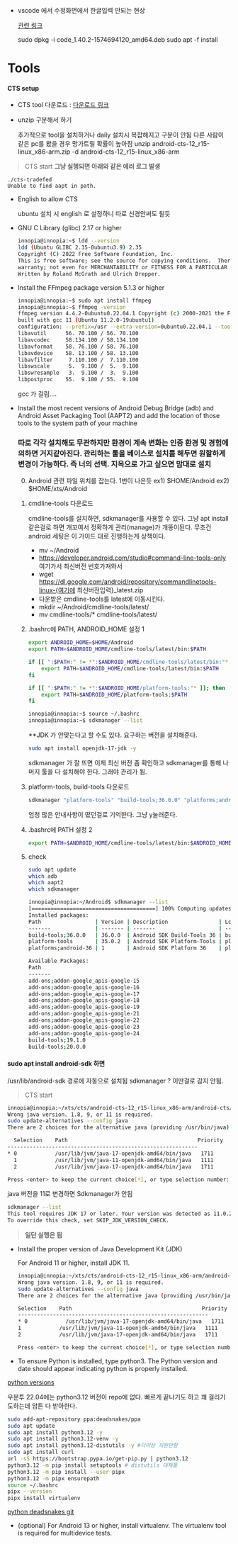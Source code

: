 - vscode 에서 수정화면에서 한글입력 안되는 현상 

    [관련 링크](https://gist.github.com/philoskim/a79440bd51ae40f04a4d7cafa472caf1?permalink_comment_id=4764911)

    sudo dpkg -i code_1.40.2-1574694120_amd64.deb
    sudo apt -f install

# Tools

#### CTS setup

- CTS tool 다운로드 : [다운로드 링크](https://source.android.com/docs/compatibility/cts/downloads)

- unzip 구분해서 하기 

    추가적으로 tool을 설치하거나 daily 설치시 복잡해지고 구분이 안됨 
    다른 사람이 같은 pc를 봤을 경우 망가트릴 확률이 높아짐
    unzip android-cts-12_r15-linux_x86-arm.zip -d android-cts-12_r15-linux_x86-arm

>  CTS start 
> **그냥 실행되면 아래와 같은 에러 로그 발생**

```
./cts-tradefed 
Unable to find aapt in path.
```

- English to allow CTS 

    ubuntu 설치 시 english 로 설정하니 따로 신경안써도 될듯

- GNU C Library (glibc) 2.17 or higher

    ```bash
    innopia@innopia:~$ ldd --version
    ldd (Ubuntu GLIBC 2.35-0ubuntu3.9) 2.35
    Copyright (C) 2022 Free Software Foundation, Inc.
    This is free software; see the source for copying conditions.  There is NO
    warranty; not even for MERCHANTABILITY or FITNESS FOR A PARTICULAR PURPOSE.
    Written by Roland McGrath and Ulrich Drepper.
    ```

- Install the FFmpeg package version 5.1.3 or higher
    ```bash
    innopia@innopia:~$ sudo apt install ffmpeg
    innopia@innopia:~$ ffmpeg -version
    ffmpeg version 4.4.2-0ubuntu0.22.04.1 Copyright (c) 2000-2021 the FFmpeg developers
    built with gcc 11 (Ubuntu 11.2.0-19ubuntu1)
    configuration: --prefix=/usr --extra-version=0ubuntu0.22.04.1 --toolchain=hardened --libdir=/usr/lib/x86_64-linux-gnu --incdir=/usr/include/x86_64-linux-gnu --arch=amd64 --enable-gpl --disable-stripping --enable-gnutls --enable-ladspa --enable-libaom --enable-libass --enable-libbluray --enable-libbs2b --enable-libcaca --enable-libcdio --enable-libcodec2 --enable-libdav1d --enable-libflite --enable-libfontconfig --enable-libfreetype --enable-libfribidi --enable-libgme --enable-libgsm --enable-libjack --enable-libmp3lame --enable-libmysofa --enable-libopenjpeg --enable-libopenmpt --enable-libopus --enable-libpulse --enable-librabbitmq --enable-librubberband --enable-libshine --enable-libsnappy --enable-libsoxr --enable-libspeex --enable-libsrt --enable-libssh --enable-libtheora --enable-libtwolame --enable-libvidstab --enable-libvorbis --enable-libvpx --enable-libwebp --enable-libx265 --enable-libxml2 --enable-libxvid --enable-libzimg --enable-libzmq --enable-libzvbi --enable-lv2 --enable-omx --enable-openal --enable-opencl --enable-opengl --enable-sdl2 --enable-pocketsphinx --enable-librsvg --enable-libmfx --enable-libdc1394 --enable-libdrm --enable-libiec61883 --enable-chromaprint --enable-frei0r --enable-libx264 --enable-shared
    libavutil      56. 70.100 / 56. 70.100
    libavcodec     58.134.100 / 58.134.100
    libavformat    58. 76.100 / 58. 76.100
    libavdevice    58. 13.100 / 58. 13.100
    libavfilter     7.110.100 /  7.110.100
    libswscale      5.  9.100 /  5.  9.100
    libswresample   3.  9.100 /  3.  9.100
    libpostproc    55.  9.100 / 55.  9.100
    ```  
    gcc 가 걸림....

- Install the most recent versions of Android Debug Bridge (adb) and Android Asset Packaging Tool (AAPT2) and add the location of those tools to the system path of your machine

    ### 따로 각각 설치해도 무관하지만 환경이 계속 변화는 인증 환경 및 경험에 의하면 거지같아진다. 관리하는 툴을 베이스로 설치를 해두면 원할하게 변경이 가능하다. 즉 너의 선택. 지옥으로 가고 싶으면 맘대로 설치

    0. Android 관련 파일 위치를 잡는다. 1번이 나은듯
        ex1) $HOME/Android
        ex2) $HOME/xts/Android

    1. cmdline-tools 다운로드

        cmdline-tools를 설치하면, sdkmanager를 사용할 수 있다. 
        그냥 apt install 같은걸로 하면 개꼬여서 정확하게 관리(manage)가 개똥이된다. 
        무조건 android 세팅은 이 가이드 대로 진행하는게 상책이다. 

        - mv ~/Android
        - https://developer.android.com/studio#command-line-tools-only 여기가서 최신버전 번호가져와서
        - wget https://dl.google.com/android/repository/commandlinetools-linux-{여기에 최신버전입력}_latest.zip
        - 다운받은 cmdline-tools를 latest에 이동시킨다.
        - mkdir ~/Android/cmdline-tools/latest/
        - mv cmdline-tools/* cmdline-tools/latest/

    2. .bashrc에 PATH, ANDROID_HOME 설정 1

        ```bash
        export ANDROID_HOME=$HOME/Android
        export PATH=$ANDROID_HOME/cmdline-tools/latest/bin:$PATH
        ```

        ```bash
        if [[ ":$PATH:" != *":$ANDROID_HOME/cmdline-tools/latest/bin:"* ]]; then
            export PATH=$ANDROID_HOME/cmdline-tools/latest/bin:$PATH
        fi

        if [[ ":$PATH:" != *":$ANDROID_HOME/platform-tools:"* ]]; then
            export PATH=$ANDROID_HOME/platform-tools:$PATH
        fi
        ```
        
        ```bash
        innopia@innopia:~$ source ~/.bashrc
        innopia@innopia:~$ sdkmanager --list
        ```
        **JDK 가 안맞는다고 할 수도 있다. 요구하는 버전을 설치해준다.
        ```bash
        sudo apt install openjdk-17-jdk -y
        ```
        sdkmanager 가 잘 뜨면 이제 최신 버전 좀 확인하고 sdkmanager를 통해 나머지 툴을 다 설치해야 한다. 그래야 관리가 됨.

    3. platform-tools, build-tools 다운로드
        
        ```bash
        sdkmanager "platform-tools" "build-tools;36.0.0" "platforms;android-36"
        ```
        엄청 많은 안내사항이 떴던걸로 기억한다. 그냥 y눌러준다.

    4. .bashrc에 PATH 설정 2
        ```bash
        export PATH=$ANDROID_HOME/cmdline-tools/latest/bin:$ANDROID_HOME/platform-tools:$ANDROID_HOME/build-tools/{버전(36.0.0)}:$PATH
        ```    
    5. check 

        ```bash 
        sudo apt update 
        which adb
        which aapt2
        which sdkmanager
        ```
        ```bash
        innopia@innopia:~/Android$ sdkmanager --list 
        [=======================================] 100% Computing updates...             
        Installed packages:
        Path                 | Version | Description                | Location            
        -------              | ------- | -------                    | -------             
        build-tools;36.0.0   | 36.0.0  | Android SDK Build-Tools 36 | build-tools/36.0.0  
        platform-tools       | 35.0.2  | Android SDK Platform-Tools | platform-tools      
        platforms;android-36 | 1       | Android SDK Platform 36    | platforms/android-36

        Available Packages:
        Path                                                                            | Version           | Description                                                           
        -------                                                                         | -------           | -------                                                               
        add-ons;addon-google_apis-google-15                                             | 3                 | Google APIs                                                           
        add-ons;addon-google_apis-google-16                                             | 4                 | Google APIs                                                           
        add-ons;addon-google_apis-google-17                                             | 4                 | Google APIs                                                           
        add-ons;addon-google_apis-google-18                                             | 4                 | Google APIs                                                           
        add-ons;addon-google_apis-google-19                                             | 20                | Google APIs                                                           
        add-ons;addon-google_apis-google-21                                             | 1                 | Google APIs                                                           
        add-ons;addon-google_apis-google-22                                             | 1                 | Google APIs                                                           
        add-ons;addon-google_apis-google-23                                             | 1                 | Google APIs                                                           
        add-ons;addon-google_apis-google-24                                             | 1                 | Google APIs                                                           
        build-tools;19.1.0                                                              | 19.1.0            | Android SDK Build-Tools 19.1                                          
        build-tools;20.0.0                                                              | 20.0.0            | Android SDK Build-Tool
        ```

#### sudo apt install android-sdk 하면 
/usr/lib/android-sdk 경로에 자동으로 설치됨
sdkmanager ? 이딴걸로 감지 안됨.

>  CTS start 

```bash
innopia@innopia:~/xts/cts/android-cts-12_r15-linux_x86-arm/android-cts/tools$ ./cts-tradefed 
Wrong java version. 1.8, 9, or 11 is required.
sudo update-alternatives --config java
There are 2 choices for the alternative java (providing /usr/bin/java).

  Selection    Path                                         Priority   Status
------------------------------------------------------------
* 0            /usr/lib/jvm/java-17-openjdk-amd64/bin/java   1711      auto mode
  1            /usr/lib/jvm/java-11-openjdk-amd64/bin/java   1111      manual mode
  2            /usr/lib/jvm/java-17-openjdk-amd64/bin/java   1711      manual mode

Press <enter> to keep the current choice[*], or type selection number: 1
```

java 버전을 11로 변경하면 Sdkmanager가 안됨
```bash
sdkmanager --list 
This tool requires JDK 17 or later. Your version was detected as 11.0.26.
To override this check, set SKIP_JDK_VERSION_CHECK.
```

> **일단 실행은 됨**

- Install the proper version of Java Development Kit (JDK)

    For Android 11 or higher, install JDK 11.
    ```bash
    innopia@innopia:~/xts/cts/android-cts-12_r15-linux_x86-arm/android-cts/tools$ ./cts-tradefed 
    Wrong java version. 1.8, 9, or 11 is required.
    sudo update-alternatives --config java
    There are 2 choices for the alternative java (providing /usr/bin/java).

    Selection    Path                                         Priority   Status
    ------------------------------------------------------------
    * 0            /usr/lib/jvm/java-17-openjdk-amd64/bin/java   1711      auto mode
    1            /usr/lib/jvm/java-11-openjdk-amd64/bin/java   1111      manual mode
    2            /usr/lib/jvm/java-17-openjdk-amd64/bin/java   1711      manual mode

    Press <enter> to keep the current choice[*], or type selection number: 1
    ```

- To ensure Python is installed, type python3. The Python version and date should appear indicating python is properly installed.

[python versions](https://devguide.python.org/versions/#versions)

우분투 22.04에는 python3.12 버전이 repo에 없다. 
빠르게 끝나기도 하고 꽤 걸리기도하는데 암튼 다 받아한다.
```bash
sudo add-apt-repository ppa:deadsnakes/ppa
sudo apt update
sudo apt install python3.12 -y
sudo apt install python3.12-venv -y 
sudo apt install python3.12-distutils -y #더이상 지원안함
sudo apt install curl
url -sS https://bootstrap.pypa.io/get-pip.py | python3.12
python3.12 -m pip install setuptools # distutils 대체툴
python3.12 -m pip install --user pipx
python3.12 -m pipx ensurepath
source ~/.bashrc
pipx --version
pipx install virtualenv
```

[python deadsnakes git](https://github.com/deadsnakes)

- (optional) For Android 13 or higher, install virtualenv.
The virtualenv tool is required for multidevice tests.







